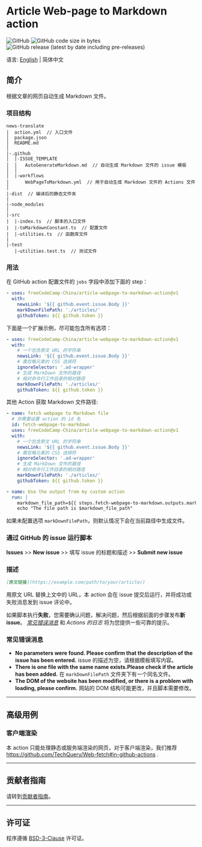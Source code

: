 # Article Web-page to Markdown action

![GitHub](https://img.shields.io/github/license/freeCodeCamp-China/article-webpage-to-markdown-action)
![GitHub code size in bytes](https://img.shields.io/github/languages/code-size/freeCodeCamp-China/article-webpage-to-markdown-action)
![GitHub release (latest by date including pre-releases)](https://img.shields.io/github/v/release/freeCodeCamp-China/article-webpage-to-markdown-action?include_prereleases&label=release-last)

语言: [English](./README.md) | 简体中文

## 简介

根据文章的网页自动生成 Markdown 文件。

### 项目结构

```plain
news-translate
|  action.yml  // 入口文件
│  package.json
│  README.md
│
|-.github
│  |-ISSUE_TEMPLATE
│  │   AutoGenerateMarkdown.md  // 自动生成 Markdown 文件的 issue 模板
│  │
│  |-workflows
│      WebPageToMarkdown.yml  // 用于自动生成 Markdown 文件的 Actions 文件
│
|-dist  // 编译后的静态文件夹
|
|-node_modules
│
|-src
|  |-index.ts  // 脚本的入口文件
|  |-toMarkdownConstant.ts  // 配置文件
|  |-utilities.ts  // 函数库文件
|
|-test
   |-utilities.test.ts  // 测试文件
```

### 用法

在 GitHub action 配置文件的 `jobs` 字段中添加下面的 step：

```yml
- uses: freeCodeCamp-China/article-webpage-to-markdown-action@v1
  with:
    newsLink: '${{ github.event.issue.Body }}'
    markDownFilePath: './articles/'
    githubToken: ${{ github.token }}
```

下面是一个扩展示例，尽可能包含所有选项：

```yml
- uses: freeCodeCamp-China/article-webpage-to-markdown-action@v1
  with:
    # 一个包含原文 URL 的字符串
    newsLink: '${{ github.event.issue.Body }}'
    # 需忽略元素的 CSS 选择符
    ignoreSelector: '.ad-wrapper'
    # 生成 MarkDown 文件的路径
    # 相对命令行工作目录的相对路径
    markDownFilePath: './articles/'
    githubToken: ${{ github.token }}
```

其他 Action 获取 Markdown 文件路径:

```yml
- name: fetch webpage to Markdown file
  # 你需要设置 action 的 id 名
  id: fetch-webpage-to-markdown
  uses: freeCodeCamp-China/article-webpage-to-markdown-action@v1
  with:
    # 一个包含原文 URL 的字符串
    newsLink: '${{ github.event.issue.Body }}'
    # 需忽略元素的 CSS 选择符
    ignoreSelector: '.ad-wrapper'
    # 生成 MarkDown 文件的路径
    # 相对命令行工作目录的相对路径
    markDownFilePath: './articles/'
    githubToken: ${{ github.token }}

- name: Use the output from my custom action
  run: |
    markdown_file_path=${{ steps.fetch-webpage-to-markdown.outputs.markdown_file_path }}
    echo "The file path is $markdown_file_path"
```

如果未配置选项 `markDownFilePath`，则默认情况下会在当前路径中生成文件。

### 通过 GitHub 的 issue 运行脚本

**Issues** >> **New issue** >> 填写 issue 的标题和描述 >> **Submit new issue**

### 描述

```markdown
[原文链接](https://example.com/path/to/your/article/)
```

用原文 URL 替换上文中的 URL，本 action 会在 issue 提交后运行，并将成功或失败消息发到 issue 评论中。

如果脚本执行**失败**，您需要确认问题，解决问题，然后根据前面的步骤发布**新 issue**。 [_常见错误消息_](#常见错误消息) 和 _Actions 的日志_ 将为您提供一些可靠的提示。

### 常见错误消息

- **No parameters were found. Please confirm that the description of the issue has been entered.**
  issue 的描述为空，请根据模板填写内容。
- **There is one file with the same name exists.Please check if the article has been added.**
  在 `markDownFilePath` 文件夹下有一个同名文件。
- **The DOM of the website has been modified, or there is a problem with loading, please confirm.**
  网站的 DOM 结构可能更改，并且脚本需要修改。

---

## 高级用例

### 客户端渲染

本 action 只能处理静态或服务端渲染的网页，对于客户端渲染，我们推荐 https://github.com/TechQuery/Web-fetch#in-github-actions .

---

## 贡献者指南

请转到[贡献者指南](CONTRIBUTING.md)。

---

## 许可证

程序遵循 [BSD-3-Clause](LICENSE) 许可证。
